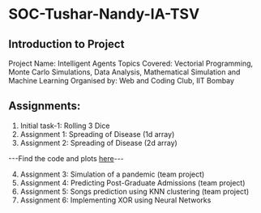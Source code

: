 # SOC-Tushar-Nandy-IA-TSV
## Introduction to Project
Project Name: Intelligent Agents
Topics Covered: Vectorial Programming, Monte Carlo Simulations, Data Analysis, Mathematical Simulation and Machine Learning
Organised by: Web and Coding Club, IIT Bombay

## Assignments:
1. Initial task-1: Rolling 3 Dice
2. Assignment 1: Spreading of Disease (1d array)
3. Assignment 2: Spreading of Disease (2d array)

---Find the code and plots [here](https://github.com/tusharnandy/Intelligent-agents-SoC-2020)---

4. Assignment 3: Simulation of a pandemic (team project)
5. Assignment 4: Predicting Post-Graduate Admissions (team project)
6. Assignment 5: Songs prediction using KNN clustering (team project)
7. Assignment 6: Implementing XOR using Neural Networks

